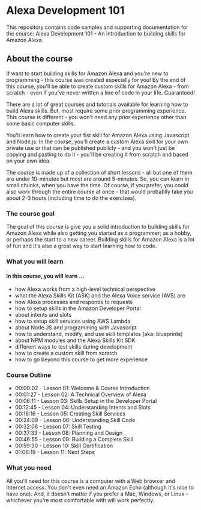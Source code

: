 # Alexa Development 101

This repository contains code samples and supporting documentation for the course: Alexa Development 101 - An introduction to building skills for Amazon Alexa.

## About the course

If want to start building skills for Amazon Alexa and you're new to programming - this course was created especially for you! By the end of this course, you'll be able to create custom skills for Amazon Alexa - from scratch - even if you've never written a line of code in your life. Guaranteed!

There are a lot of great courses and tutorials available for learning how to build Alexa skills. But, most require some prior programming experience. This course is different - you won't need any prior experience other than some basic computer skills.

You'll learn how to create your fist skill for Amazon Alexa using Javascript and Node.js. In the course, you'll create a custom Alexa skill for your own private use or that can be published publicly - and you won't just be copying and pasting to do it - you'll be creating it from scratch and based on your own idea.

The course is made up of a collection of short lessons - all but one of them are under 10-minutes but most are around 5-minutes. So, you can learn in small chunks, when you have the time. Of course, if you prefer, you could also work through the entire course at once - that  would probablly take you about 2-3 hours (including time to do the exercises).

### The course goal
The goal of this course is give you a solid introduction to building skills for Amazon Alexa while also getting you started as a programmer; as a hobby, or perhaps the start to a new career. Building skills for Amazon Alexa is a lot of fun and it's also a great way to start learning how to code.

### What you will learn
#### In this course, you will learn ...
- how Alexa works from a high-level technical perspective
- what the Alexa Skills Kit (ASK) and the Alexa Voice service (AVS) are
- how Alexa processes and responds to requests
- how to setup skills in the Amazon Developer Portal
- about intents and slots
- how to setup skill services using AWS Lambda
- about Node.JS and programming with Javascript
- how to understand, modify, and use skill templates (aka: blueprints)
- about NPM modules and the Alexa Skills Kit SDK
- different ways to test skills during development
- how to create a custom skill from scratch
- how to go beyond this course to get more experience

### Course Outline
- 00:00:02 - Lesson 01: Welcome & Course Introduction
- 00:01:27 - Lesson 02: A Technical Overview of Alexa
- 00:06:11 - Lesson 03: Skills Setup in the Developer Portal
- 00:12:45 - Lesson 04: Understanding Intents and Slots
- 00:16:16 - Lesson 05: Creating Skill Services
- 00:24:09 - Lesson 06: Understanding Skill Code
- 00:32:06 - Lesson 07: Skill Testing
- 00:37:33 - Lesson 08: Planning and Design
- 00:46:55 - Lesson 09: Building a Complete Skill
- 00:59:30 - Lesson 10: Skill Certification
- 01:06:19 - Lesson 11: Next Steps

### What you need
All you'll need for this course is a computer with a Web browser and Internet access. You don't even need an Amazon Echo (although it's nice to have one). And, it doesn't matter if you prefer a Mac, Windows, or Linux - whichever you're most comfortable with will work perfectly.
